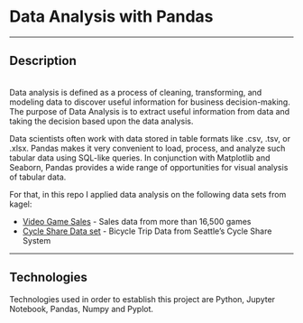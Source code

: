 # Data Analysis with Pandas

______

## Description

<br>
Data analysis is defined as a process of cleaning, transforming, and modeling data to discover useful information for business decision-making. The purpose of Data Analysis is to extract useful information from data and taking the decision based upon the data analysis.

Data scientists often work with data stored in table formats like .csv, .tsv, or .xlsx. Pandas makes it very convenient to load, process, and analyze such tabular data using SQL-like queries. In conjunction with Matplotlib and Seaborn, Pandas provides a wide range of opportunities for visual analysis of tabular data.

For that, in this repo I applied data analysis on the following data sets from kagel:

 * [Video Game Sales](https://www.kaggle.com/gregorut/videogamesales) - Sales data from more than 16,500 games
 * [Cycle Share Data set](https://www.kaggle.com/pronto/cycle-share-dataset) - Bicycle Trip Data from Seattle’s Cycle Share System


____

## Technologies

Technologies used in order to establish this project are Python, Jupyter Notebook, Pandas, Numpy and Pyplot.



